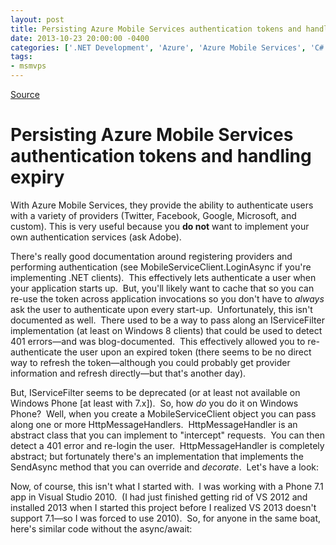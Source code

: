 ```yaml
---
layout: post
title: Persisting Azure Mobile Services authentication tokens and handling expiry
date: 2013-10-23 20:00:00 -0400
categories: ['.NET Development', 'Azure', 'Azure Mobile Services', 'C#', 'Mobile', 'Visaul Studio 2013', 'Visual Studio 2010', 'Windows Phone', 'Windows Phone 7.1']
tags:
- msmvps
---
```

[Source](http://pr-blog.azurewebsites.net/2013/10/24/persisting-azure-mobile-services-authentication-tokens-and-handling-expiry/ "Permalink to Persisting Azure Mobile Services authentication tokens and handling expiry")

# Persisting Azure Mobile Services authentication tokens and handling expiry

With Azure Mobile Services, they provide the ability to authenticate users with a variety of providers (Twitter, Facebook, Google, Microsoft, and custom). This is very useful because you **do not** want to implement your own authentication services (ask Adobe).

There's really good documentation around registering providers and performing authentication (see MobileServiceClient.LoginAsync if you're implementing .NET clients).  This effectively lets authenticate a user when your application starts up.  But, you'll likely want to cache that so you can re-use the token across application invocations so you don't have to _always_ ask the user to authenticate upon every start-up.  Unfortunately, this isn't documented as well.  There used to be a way to pass along an IServiceFilter implementation (at least on Windows 8 clients) that could be used to detect 401 errors—and was blog-documented.  This effectively allowed you to re-authenticate the user upon an expired token (there seems to be no direct way to refresh the token—although you could probably get provider information and refresh directly—but that's another day).

But, IServiceFilter seems to be deprecated (or at least not available on Windows Phone [at least with 7.x]).  So, how _do_ you do it on Windows Phone?  Well, when you create a MobileServiceClient object you can pass along one or more HttpMessageHandlers.  HttpMessageHandler is an abstract class that you can implement to "intercept" requests.  You can then detect a 401 error and re-login the user.  HttpMessageHandler is completely abstract; but fortunately there's an implementation that implements the SendAsync method that you can override and _decorate_.  Let's have a look:

Now, of course, this isn't what I started with.  I was working with a Phone 7.1 app in Visual Studio 2010.  (I had just finished getting rid of VS 2012 and installed 2013 when I started this project before I realized VS 2013 doesn't support 7.1—so I was forced to use 2010).  So, for anyone in the same boat, here's similar code without the async/await:

